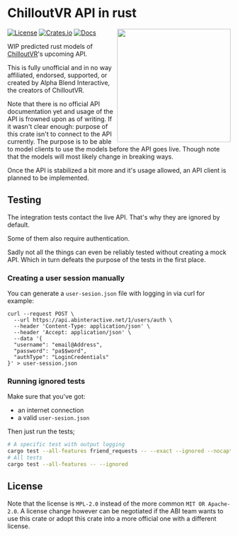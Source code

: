 # ChilloutVR API in rust

<img align="right" width="256" height="256" src="https://github.com/onlivfe/chilloutvr_rs/raw/main/logo.png"/>

[![License](https://img.shields.io/crates/l/chilloutvr.svg)](https://github.com/onlivfe/chilloutvr_rs/src/LICENSE)
[![Crates.io](https://img.shields.io/crates/v/chilloutvr.svg)](https://crates.io/crates/chilloutvr)
[![Docs](https://docs.rs/chilloutvr/badge.svg)](https://docs.rs/crate/chilloutvr/)

WIP predicted rust models of [ChilloutVR](https://store.steampowered.com/app/661130/ChilloutVR/)'s upcoming API.

This is fully unofficial and in no way affiliated, endorsed, supported, or created by Alpha Blend Interactive, the creators of ChilloutVR.

Note that there is no official API documentation yet and usage of the API is frowned upon as of writing.
If it wasn't clear enough: purpose of this crate isn't to connect to the API currently.
The purpose is to be able to model clients to use the models before the API goes live.
Though note that the models will most likely change in breaking ways.

Once the API is stabilized a bit more and it's usage allowed, an API client is planned to be implemented.

## Testing

The integration tests contact the live API.
That's why they are ignored by default.

Some of them also require authentication.

Sadly not all the things can even be reliably tested without creating a mock API.
Which in turn defeats the purpose of the tests in the first place.

### Creating a user session manually

You can generate a `user-sesion.json` file with logging in via curl for example:

```shell
curl --request POST \
  --url https://api.abinteractive.net/1/users/auth \
  --header 'Content-Type: application/json' \
  --header 'Accept: application/json' \
  --data '{
  "username": "email@Address",
  "password": "pa$$word",
  "authType": "LoginCredentials"
}' > user-session.json
```

### Running ignored tests

Make sure that you've got:

- an internet connection
- a valid `user-sesion.json`

Then just run the tests;

```sh
# A specific test with output logging
cargo test --all-features friend_requests -- --exact --ignored --nocapture
# All tests
cargo test --all-features -- --ignored
```

## License

Note that the license is `MPL-2.0` instead of the more common `MIT OR Apache-2.0`.
A license change however can be negotiated if the ABI team wants to use this crate or adopt this crate into a more official one with a different license.
